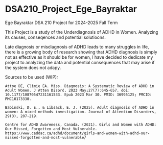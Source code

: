 # DSA210_Project_Ege_Bayraktar
Ege Bayraktar DSA 210 Project for 2024-2025 Fall Term


This Project is a study of the Underdiagnosis of ADHD in Women. Analyzing its causes, conseqences and potential solutioons.

Late diagnosis or misdiagnosis of ADHD leads to many struggles in life, there is a growing body of research showing that ADHD diagnosis is simply not as effective as it should be for women, I have decided to dedicate my project to analyzing the data and potential consequences that may arise if the system does not adapy.

Sources to be used (WIP):

    Attoe DE, Climie EA. Miss. Diagnosis: A Systematic Review of ADHD in Adult Women. J Atten Disord. 2023 May;27(7):645-657. doi: 10.1177/10870547231161533. Epub 2023 Mar 30. PMID: 36995125; PMCID: PMC10173330.

    Babinski, D. E., & Libsack, E. J. (2025). Adult diagnosis of ADHD in women: A mixed methods investigation. Journal of Attention Disorders, 29(3), 207-219.

    Centre for ADHD Awareness, Canada. (2021). Girls and Women with ADHD: Our Missed, Forgotten and Most Vulnerable. https://www.caddac.ca/adhd/document/girls-and-women-with-adhd-our-missed-forgotten-and-most-vulnerable/